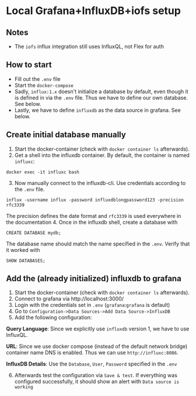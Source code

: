 # Local Grafana+InfluxDB+iofs setup

## Notes
- The `iofs` influx integration still uses InfluxQL, not Flex for auth

## How to start
- Fill out the `.env` file
- Start the `docker-compose`
- Sadly, `influx:1.x` doesn't initialize a database by default, even though it is defined in via the `.env` file. Thus we have to define our own database. See below.
- Lastly, we have to define `influxdb` as the data source in grafana. See below.

## Create initial database manually
1. Start the docker-container (check with `docker container ls` afterwards).
2. Get a shell into the influxdb container. By default, the container is named `influxc`:
```
docker exec -it influxc bash
```
3. Now manually connect to the influxdb-cli. Use credentials according to the `.env` file.
```
influx -username influx -password influxdblongpassword123 -precision rfc3339
```
The precision defines the date format and `rfc3339` is used everywhere in the documentation
4. Once in the influxdb shell, create a database with
```
CREATE DATABASE mydb;
```
The database name should match the name specified in the `.env`. Verify that it worked with
```
SHOW DATABASES;
```

## Add the (already initialized) influxdb to grafana
1. Start the docker-container (check with `docker container ls` afterwards).
2. Connect to grafana via http://localhost:3000/
3. Login with the credentials set in `.env` (`grafana`:`grafana` is default)
4. Go to `Configuration->Data Sources->Add Data Source->InfluxDB`
5. Add the following configuration:

**Query Language**: Since we explicitly use `influxdb` version 1, we have to use InfluxQL.

**URL**: Since we use docker compose (instead of the default network bridge) container name DNS is enabled. Thus we can use `http://influxc:8086`.

**InfluxDB Details**: Use the `Database`, `User`, `Password` specified in the `.env`

6. Afterwards test the configuration via `Save & test`. If everything was configured successfully, it should show an alert with `Data source is working`
